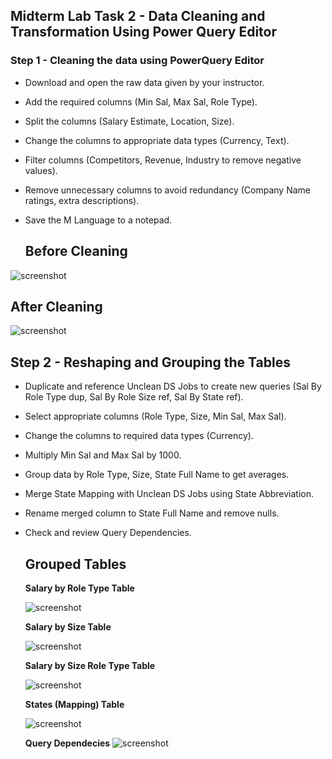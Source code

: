 ## Midterm Lab Task 2 -  Data Cleaning and Transformation Using Power Query Editor

### Step 1 - Cleaning the data using PowerQuery Editor
- Download and open the raw data given by your instructor.
- Add the required columns (Min Sal, Max Sal, Role Type).
- Split the columns (Salary Estimate, Location, Size).
- Change the columns to appropriate data types (Currency, Text).
- Filter columns (Competitors, Revenue, Industry to remove negative values).
- Remove unnecessary columns to avoid redundancy (Company Name ratings, extra descriptions).
- Save the M Language to a notepad.
  
  ## Before Cleaning  
![screenshot](/Midterm%20Task%201/Images/before.PNG)

  ## After Cleaning
  ![screenshot](/Midterm%20Task%201/Images/after.png)
  
## Step 2 - Reshaping and Grouping the Tables
- Duplicate and reference Unclean DS Jobs to create new queries (Sal By Role Type dup, Sal By Role Size ref, Sal By State ref).
- Select appropriate columns (Role Type, Size, Min Sal, Max Sal).
- Change the columns to required data types (Currency).
- Multiply Min Sal and Max Sal by 1000.
- Group data by Role Type, Size, State Full Name to get averages.
- Merge State Mapping with Unclean DS Jobs using State Abbreviation.
- Rename merged column to State Full Name and remove nulls.
- Check and review Query Dependencies.

  ## Grouped Tables

    **Salary by Role Type Table**

    ![screenshot](/Midterm%20Task%201/Images/salbyroletypedup.png)


    **Salary by Size Table**

   ![screenshot](/Midterm%20Task%201/Images/salbysizeref.png)


    **Salary by Size Role Type Table**

   ![screenshot](/Midterm%20Task%201/Images/salbysizeroletypedup.png)


    **States (Mapping) Table**
  
   ![screenshot](/Midterm%20Task%201/Images/state.PNG)

    
    **Query Dependecies**
![screenshot](/Midterm%20Task%201/Images/Screenshot(Q).png)
